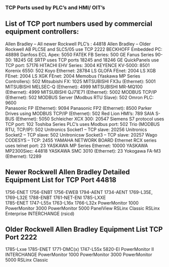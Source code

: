### TCP Ports used by PLC’s and HMI/ OIT’s

## List of TCP port numbers used by commercial equipment controllers:

  Allen Bradley – All newer Rockwell PLC’s : 44818
  Allen Bradley – Older Rockwell AB PLC5E and SLC5/05 use TCP 2222
  BECKHOFF Embedded PC: 48898
  Danfoss ECL Apex: 5050
  FATEK FB Series: 500
  GE Fanus Series 90-30: 18245
  GE SRTP uses TCP ports 18245 and 18246
  GE QuickPanels use TCP port: 57176
  HITACHI EHV Series: 3004
  KEYENCE KV-5000: 8501
  Korenix 6550: 502
  Koyo Ethernet: 28784
  LS GLOFA FEnet: 2004
  LS XGB FEnet: 2004
  LS XGK FEnet: 2004
  Memobus (Yaskawa MP Series Controllers): 502
  Mitsubishi FX: 1025
  MITSUBISHI FX3u (Ethernet): 5001
  MITSUBISHI MELSEC-Q (Ethernet): 4999
  MITSUBISHI MR-MQ100 (Ethernet): 4999
  MITSUBISHI QJ71E71 (Ethernet): 5002
  MODBUS TCP/IP (Ethernet): 502
  MODBUS Server (Modbus RTU Slave): 502
  Omron PLC: 9600  
  Panasonic FP (Ethernet): 9094
  Panasonic FP2 (Ethernet): 8500
  Parker Drives using MODBUS TCP/IP (Ethernet): 502
  Red Lion HMI’s:  789
  SAIA S-BUS (Ethernet): 5050
  Schleicher XCX 300: 20547
  Siemens S7 protocol uses TCP port: 102
  Toshiba Series PLC’s uses Modbus port: 502
  Trio (MODBUS RTU, TCP/IP): 502
  Unitronics Socket1 – TCP slave: 20256
  Unitronics Socket2 – TCP slave: 502
  Unitronicsw Socket3 – TCP slave: 20257
  Wago CODESYS – TCP: 2455
  YAMAHA NETWORK BOARD Ethernet RCX series uses telnet port: 23
  YASKAWA MP Series Ethernet: 10000
  YASKAWA MP2300Siec: 44818
  YASKAWA SMC 3010 (Ethernet): 23
  Yokogawa FA-M3 (Ethernet): 12289

## Newer Rockwell Allen Bradley Detailed Equipment List for TCP Port 44818
  1756-ENET
  1756-ENBT
  1756-EWEB
  1794-AENT
  1734-AENT
  1769-L35E, 1769-L32E
  1788-ENBT
  1761-NET-ENI
  1785-LXXE  
  1785-ENET
  1747-L55x
  1763-L16x
  1766-L32x
  PowerMonitor 1000
  PowerMonitor 3000
  PowerMonitor 5000
  PanelView
  RSLinx Classic
  RSLinx Enterprise
  INTERCHANGE (rsicd)

## Older Rockwell Allen Bradley Equipment List TCP Port 2222
  1785-Lxxe
  1785-ENET
  1771-DMC(x)
  1747-L55x
  5820-EI
  PowerMonitor II
  INTERCHANGE
  PowerMonitor 1000
  PowerMonitor 3000
  PowerMonitor 5000
  RSLinx Classic